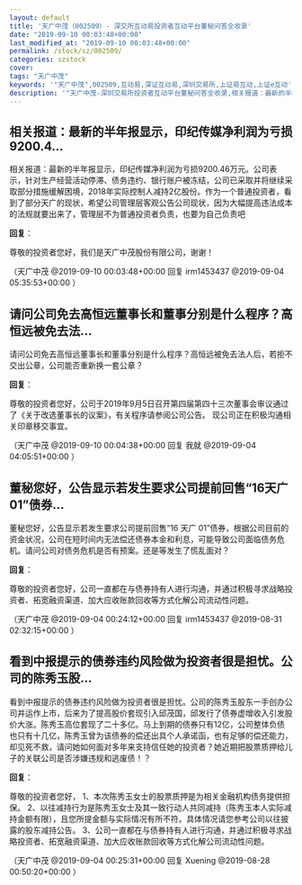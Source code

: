 ```yaml
---
layout: default
title: '天广中茂（002509）- 深交所互动易投资者互动平台董秘问答全收录'
date: "2019-09-10 00:03:48+00:00"
last_modified_at: "2019-09-10 00:03:48+00:00"
permalink: /stock/sz/002509/
categories: szstock
cover: 
tags: "天广中茂"
keywords: '"天广中茂",002509,互动易,深证互动易,深圳交易所,上证易互动,上证e互动'
description: '"天广中茂-深圳交易所投资者互动平台董秘问答全收录,相关报道：最新的半年报显示，印纪传媒净利润为亏损9200.46万元。公司表示，针对生产经营活动停滞、债务违约、银行账户被冻结，公司已采取并将继续采取部分措施缓解困境，2018年实际控制人减持2亿股份。作为一个普通投资者，看到了部分天广的现状，希望公司管理层客观公告公司现状，因为大幅提高违法成本的法规就要出来了，管理层不为普通投资者负责，也要为自己负责吧"'
---
```


## 相关报道：最新的半年报显示，印纪传媒净利润为亏损9200.4...

相关报道：最新的半年报显示，印纪传媒净利润为亏损9200.46万元。公司表示，针对生产经营活动停滞、债务违约、银行账户被冻结，公司已采取并将继续采取部分措施缓解困境，2018年实际控制人减持2亿股份。作为一个普通投资者，看到了部分天广的现状，希望公司管理层客观公告公司现状，因为大幅提高违法成本的法规就要出来了，管理层不为普通投资者负责，也要为自己负责吧

**回复**：

尊敬的投资者您好，我们是天广中茂股份有限公司，谢谢！ 

（天广中茂  @2019-09-10 00:03:48+00:00 回复 irm1453437  @2019-09-04 05:35:53+00:00 ）

## 请问公司免去高恒远董事长和董事分别是什么程序？高恒远被免去法...

请问公司免去高恒远董事长和董事分别是什么程序？高恒远被免去法人后，若拒不交出公章，公司能否重新换一套公章？

**回复**：

尊敬的投资者您好，公司于2019年9月5日召开第四届第四十三次董事会审议通过了《关于改选董事长的议案》，有关程序请参阅公司公告。
现公司正在积极沟通相关印章移交事宜。 

（天广中茂  @2019-09-10 00:04:38+00:00 回复 我就  @2019-09-04 04:05:51+00:00 ）

## 董秘您好，公告显示若发生要求公司提前回售“16天广01”债券...

董秘您好，公告显示若发生要求公司提前回售“16 天广 01”债券，根据公司目前的资金状况，公司在短时间内无法偿还债券本金和利息，可能导致公司面临债务危机。请问公司对债务危机是否有预案。还是等发生了慌乱面对？

**回复**：

尊敬的投资者您好，公司一直都在与债券持有人进行沟通，并通过积极寻求战略投资者、拓宽融资渠道、加大应收账款回收等方式化解公司流动性问题。 

（天广中茂  @2019-09-04 00:24:12+00:00 回复 irm1453437  @2019-08-31 02:32:15+00:00 ）

## 看到中报提示的债券违约风险做为投资者很是担忧。公司的陈秀玉股...

看到中报提示的债券违约风险做为投资者很是担忧。公司的陈秀玉股东一手创办公司并运作上市，后来为了提高股价套现引入邱茂国，邱发行了债券虚增收入引发股价大涨。陈秀玉高位套现了二十多亿。马上到期的债券只有12亿，公司整体负债也只有十几亿，陈秀玉曾为该债券的偿还出具个人承诺函，也有足够的偿还能力，却见死不救，请问她如何面对多年来支持信任她的投资者？她近期把股票质押给儿子的关联公司是否涉嫌违规和逃废债！？

**回复**：

尊敬的投资者您好，
1、本次陈秀玉女士的股票质押是为相关金融机构债务提供担保。
2、以往减持行为是陈秀玉女士及其一致行动人共同减持（陈秀玉本人实际减持金额有限），且您所提金额与实际情况有所不符。具体情况请您参考公司以往披露的股东减持公告。
3、公司一直都在与债券持有人进行沟通，并通过积极寻求战略投资者、拓宽融资渠道、加大应收账款回收等方式化解公司流动性问题。 

（天广中茂  @2019-09-04 00:25:31+00:00 回复 Xuening  @2019-08-28 00:50:20+00:00 ）

